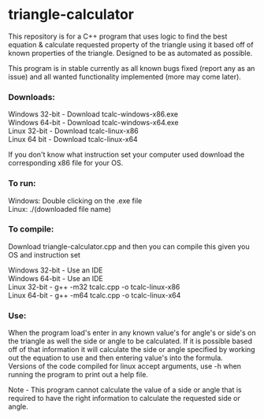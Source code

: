 # triangle-calculator

This repository is for a C++ program that uses logic to find the best equation & calculate requested property of the triangle using it based off of known properties of the triangle. Designed to be as automated as possible.

This program is in stable currently as all known bugs fixed (report any as an issue) and all wanted functionality implemented (more may come later).  

### Downloads:  
Windows 32-bit - Download tcalc-windows-x86.exe  
Windows 64-bit - Download tcalc-windows-x64.exe  
Linux 32-bit - Download tcalc-linux-x86  
Linux 64 bit - Download tcalc-linux-x64  

If you don't know what instruction set your computer used download the corresponding x86 file for your OS.

### To run:  
Windows: Double clicking on the .exe file  
Linux: ./(downloaded file name)  

### To compile:  
Download triangle-calculator.cpp and then you can compile this given you OS and instruction set  

Windows 32-bit - Use an IDE  
Windows 64-bit - Use an IDE  
Linux 32-bit - g++ -m32 tcalc.cpp -o tcalc-linux-x86  
Linux 64-bit - g++ -m64 tcalc.cpp -o tcalc-linux-x64  

### Use:  
When the program load's enter in any known value's for angle's or side's on the triangle as well the side or angle to be calculated. If it is possible based off of that information it will calculate the side or angle specified by working out the equation to use and then entering value's into the formula.  
Versions of the code compiled for linux accept arguments, use -h when running the program to print out a help file.  

Note - This program cannot calculate the value of a side or angle that is required to have the right information to calculate the requested side or angle.

